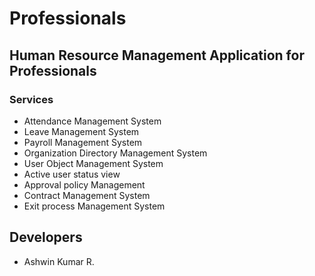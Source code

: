 # Professionals

## Human Resource Management Application for Professionals

### Services 
- Attendance Management System
- Leave Management System 
- Payroll Management System
- Organization Directory Management System
- User Object Management System
- Active user status view 
- Approval policy Management
- Contract Management System 
- Exit process Management System

## Developers
- Ashwin Kumar R.
